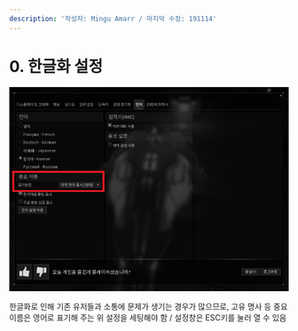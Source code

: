 ```yaml
---
description: '작성자: Mingu Amarr / 마지막 수정: 191114'
---
```


# 0. 한글화 설정

![](../.gitbook/assets/image%20%2865%29.png)

한글화로 인해 기존 유저들과 소통에 문제가 생기는 경우가 많으므로, 고유 명사 등 중요 이름은 영어로 표기해 주는 위 설정을 세팅해야 함 / 설정창은 ESC키를 눌러 열 수 있음

